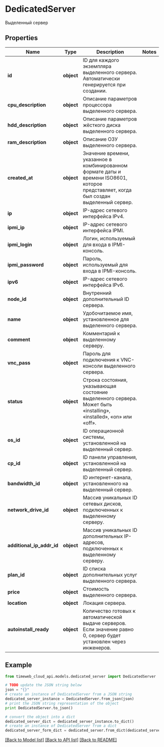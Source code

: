 # DedicatedServer

Выделенный сервер

## Properties
Name | Type | Description | Notes
------------ | ------------- | ------------- | -------------
**id** | **object** | ID для каждого экземпляра выделенного сервера. Автоматически генерируется при создании. | 
**cpu_description** | **object** | Описание параметров процессора выделенного сервера. | 
**hdd_description** | **object** | Описание параметров жёсткого диска выделенного сервера. | 
**ram_description** | **object** | Описание ОЗУ выделенного сервера. | 
**created_at** | **object** | Значение времени, указанное в комбинированном формате даты и времени ISO8601, которое представляет, когда был создан выделенный сервер. | 
**ip** | **object** | IP-адрес сетевого интерфейса IPv4. | 
**ipmi_ip** | **object** | IP-адрес сетевого интерфейса IPMI. | 
**ipmi_login** | **object** | Логин, используемый для входа в IPMI-консоль. | 
**ipmi_password** | **object** | Пароль, используемый для входа в IPMI-консоль. | 
**ipv6** | **object** | IP-адрес сетевого интерфейса IPv6. | 
**node_id** | **object** | Внутренний дополнительный ID сервера. | 
**name** | **object** | Удобочитаемое имя, установленное для выделенного сервера. | 
**comment** | **object** | Комментарий к выделенному серверу. | 
**vnc_pass** | **object** | Пароль для подключения к VNC-консоли выделенного сервера. | 
**status** | **object** | Строка состояния, указывающая состояние выделенного сервера. Может быть «installing», «installed», «on» или «off». | 
**os_id** | **object** | ID операционной системы, установленной на выделенный сервер. | 
**cp_id** | **object** | ID панели управления, установленной на выделенный сервер. | 
**bandwidth_id** | **object** | ID интернет-канала, установленного на выделенный сервер. | 
**network_drive_id** | **object** | Массив уникальных ID сетевых дисков, подключенных к выделенному серверу. | 
**additional_ip_addr_id** | **object** | Массив уникальных ID дополнительных IP-адресов, подключенных к выделенному серверу. | 
**plan_id** | **object** | ID списка дополнительных услуг выделенного сервера. | 
**price** | **object** | Стоимость выделенного сервера. | 
**location** | **object** | Локация сервера. | 
**autoinstall_ready** | **object** | Количество готовых к автоматической выдаче серверов. Если значение равно 0, сервер будет установлен через инженеров. | 

## Example

```python
from timeweb_cloud_api.models.dedicated_server import DedicatedServer

# TODO update the JSON string below
json = "{}"
# create an instance of DedicatedServer from a JSON string
dedicated_server_instance = DedicatedServer.from_json(json)
# print the JSON string representation of the object
print DedicatedServer.to_json()

# convert the object into a dict
dedicated_server_dict = dedicated_server_instance.to_dict()
# create an instance of DedicatedServer from a dict
dedicated_server_form_dict = dedicated_server.from_dict(dedicated_server_dict)
```
[[Back to Model list]](../README.md#documentation-for-models) [[Back to API list]](../README.md#documentation-for-api-endpoints) [[Back to README]](../README.md)


